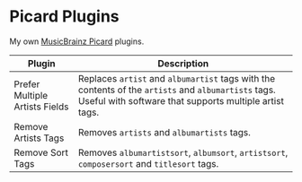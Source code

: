 Picard Plugins
==============

My own [MusicBrainz Picard][picard] plugins.

[picard]: http://picard.musicbrainz.org

| Plugin | Description |
|--------|-------------|
| Prefer Multiple Artists Fields | Replaces `artist` and `albumartist` tags with the contents of the `artists` and `albumartists` tags. Useful with software that supports multiple artist tags. |
| Remove Artists Tags | Removes `artists` and `albumartists` tags. |
| Remove Sort Tags | Removes `albumartistsort`, `albumsort`, `artistsort`, `composersort` and `titlesort` tags. |
